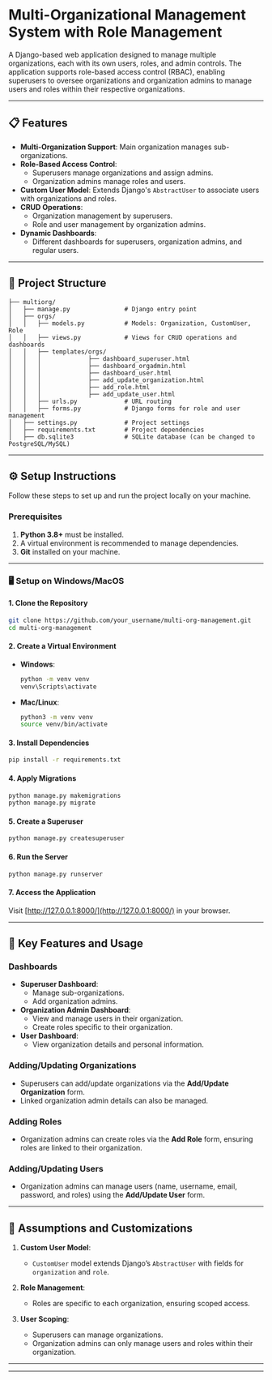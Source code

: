 
# Multi-Organizational Management System with Role Management

A Django-based web application designed to manage multiple organizations, each with its own users, roles, and admin controls. The application supports role-based access control (RBAC), enabling superusers to oversee organizations and organization admins to manage users and roles within their respective organizations.

---

## 📋 Features

- **Multi-Organization Support**: Main organization manages sub-organizations.
- **Role-Based Access Control**:
  - Superusers manage organizations and assign admins.
  - Organization admins manage roles and users.
- **Custom User Model**: Extends Django's `AbstractUser` to associate users with organizations and roles.
- **CRUD Operations**:
  - Organization management by superusers.
  - Role and user management by organization admins.
- **Dynamic Dashboards**:
  - Different dashboards for superusers, organization admins, and regular users.

---

## 📂 Project Structure

```plaintext
├── multiorg/
│   ├── manage.py               # Django entry point
│   ├── orgs/
│   │   ├── models.py           # Models: Organization, CustomUser, Role
│   │   ├── views.py            # Views for CRUD operations and dashboards
│   │   ├── templates/orgs/
│   │   │             ├── dashboard_superuser.html
│   │   │             ├── dashboard_orgadmin.html
│   │   │             ├── dashboard_user.html
│   │   │             ├── add_update_organization.html
│   │   │             ├── add_role.html
│   │   │             ├── add_update_user.html
│   │   ├── urls.py             # URL routing
│   │   ├── forms.py            # Django forms for role and user management
│   ├── settings.py             # Project settings
│   ├── requirements.txt        # Project dependencies
│   ├── db.sqlite3              # SQLite database (can be changed to PostgreSQL/MySQL)
```

---

## ⚙️ Setup Instructions

Follow these steps to set up and run the project locally on your machine.

### Prerequisites

1. **Python 3.8+** must be installed.
2. A virtual environment is recommended to manage dependencies.
3. **Git** installed on your machine.

---

### 🖥️ Setup on Windows/MacOS

#### 1. Clone the Repository

```bash
git clone https://github.com/your_username/multi-org-management.git
cd multi-org-management
```

#### 2. Create a Virtual Environment

- **Windows**:
  ```bash
  python -m venv venv
  venv\Scripts\activate
  ```

- **Mac/Linux**:
  ```bash
  python3 -m venv venv
  source venv/bin/activate
  ```

#### 3. Install Dependencies

```bash
pip install -r requirements.txt
```

#### 4. Apply Migrations

```bash
python manage.py makemigrations
python manage.py migrate
```

#### 5. Create a Superuser

```bash
python manage.py createsuperuser
```

#### 6. Run the Server

```bash
python manage.py runserver
```

#### 7. Access the Application

Visit [http://127.0.0.1:8000/](http://127.0.0.1:8000/) in your browser.

---

## 🚀 Key Features and Usage

### Dashboards

- **Superuser Dashboard**:
  - Manage sub-organizations.
  - Add organization admins.
- **Organization Admin Dashboard**:
  - View and manage users in their organization.
  - Create roles specific to their organization.
- **User Dashboard**:
  - View organization details and personal information.

### Adding/Updating Organizations

- Superusers can add/update organizations via the **Add/Update Organization** form.
- Linked organization admin details can also be managed.

### Adding Roles

- Organization admins can create roles via the **Add Role** form, ensuring roles are linked to their organization.

### Adding/Updating Users

- Organization admins can manage users (name, username, email, password, and roles) using the **Add/Update User** form.

---

## 📄 Assumptions and Customizations

1. **Custom User Model**:
   - `CustomUser` model extends Django’s `AbstractUser` with fields for `organization` and `role`.

2. **Role Management**:
   - Roles are specific to each organization, ensuring scoped access.

3. **User Scoping**:
   - Superusers can manage organizations.
   - Organization admins can only manage users and roles within their organization.

---

---
